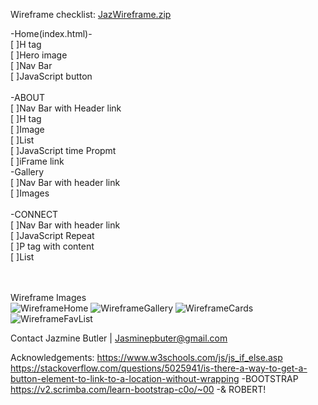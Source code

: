 
Wireframe checklist:
[JazWireframe.zip](https://github.com/user-attachments/files/16243080/JazWireframe.zip)

-Home(index.html)-<br>
[ ]H tag<br>
[ ]Hero image<br>
[ ]Nav Bar<br>
[ ]JavaScript button<br>
<br>
-ABOUT<br>
[ ]Nav Bar with Header link<br>
[ ]H tag<br>
[ ]Image<br>
[ ]List<br>
[ ]JavaScript time Propmt<br>
[ ]iFrame link
<br>
-Gallery<br>
[ ]Nav Bar with header link<br>
[ ]Images<br>
<br>
-CONNECT<br>
[ ]Nav Bar with header link<br>
[ ]JavaScript Repeat<br>
[ ]P tag with content<br>
[ ]List

<br><br>
Wireframe Images
<br>
![WireframeHome](https://github.com/user-attachments/assets/5b8318ab-5058-481d-877b-b6da07ddb721)
![WireframeGallery](https://github.com/user-attachments/assets/5334c284-c667-4a54-80a9-fb3f9c2deb60)
![WireframeCards](https://github.com/user-attachments/assets/070ded07-acb1-40dd-9720-268ac06284d8)
![WireframeFavList](https://github.com/user-attachments/assets/956d071b-fad2-47f0-85c9-f96163698b72)

Contact
Jazmine Butler | Jasminepbuter@gmail.com

Acknowledgements:
https://www.w3schools.com/js/js_if_else.asp
https://stackoverflow.com/questions/5025941/is-there-a-way-to-get-a-button-element-to-link-to-a-location-without-wrapping
-BOOTSTRAP
https://v2.scrimba.com/learn-bootstrap-c0o/~00
-& ROBERT!
